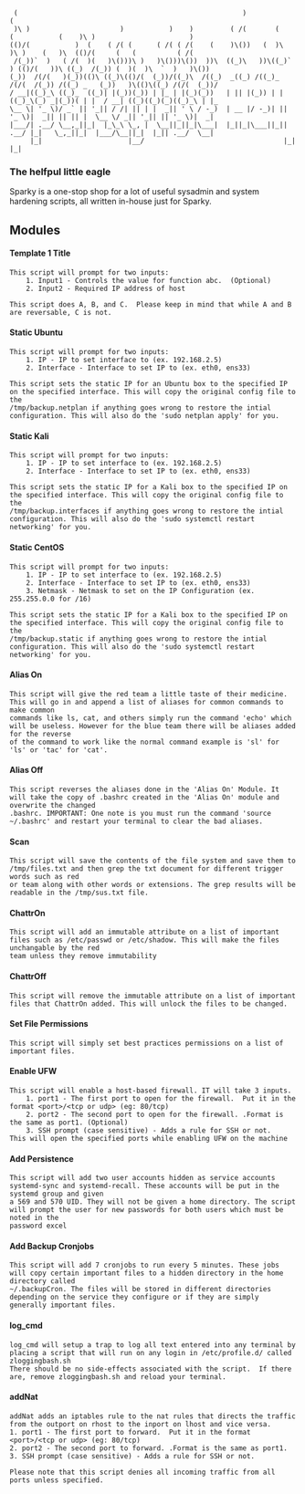      (                                                       )                                 (                             
     )\ )                      )           )    )         ( /(       (        (           (    )\ )                       )  
    (()/(           )  (    ( /( (      ( /( ( /(    (    )\())   (  )\       )\ )    (   )\  (()/(     (   (          ( /(  
     /(_))`  )   ( /(  )(   )\()))\ )   )\()))\())  ))\  ((_)\   ))\((_)`  ) (()/(   ))\ ((_)  /(_)) (  )(  )\  `  )   )\()) 
    (_))  /(/(   )(_))(()\ ((_)\(()/(  (_))/((_)\  /((_)  _((_) /((_)_  /(/(  /(_)) /((_) _   (_))   )\(()\((_) /(/(  (_))/  
    / __|((_)_\ ((_)_  ((_)| |(_))(_)) | |_ | |(_)(_))   | || |(_)) | |((_)_\(_) _|(_))( | |  / __| ((_)((_)(_)((_)_\ | |_   
    \__ \| '_ \)/ _` || '_|| / /| || | |  _|| ' \ / -_)  | __ |/ -_)| || '_ \)|  _|| || || |  \__ \/ _|| '_|| || '_ \)|  _|  
    |___/| .__/ \__,_||_|  |_\_\ \_, |  \__||_||_|\___|  |_||_|\___||_|| .__/ |_|   \_,_||_|  |___/\__||_|  |_|| .__/  \__|  
         |_|                     |__/                                  |_|                                     |_|            

### The helfpul little eagle

Sparky is a one-stop shop for a lot of useful sysadmin and system hardening scripts, all written in-house just for Sparky.  

## Modules

#### Template 1 Title
	This script will prompt for two inputs:
		1. Input1 - Controls the value for function abc.  (Optional)
		2. Input2 - Required IP address of host
		
	This script does A, B, and C.  Please keep in mind that while A and B are reversable, C is not.  
	
#### Static Ubuntu
	This script will prompt for two inputs:
		1. IP - IP to set interface to (ex. 192.168.2.5)
		2. Interface - Interface to set IP to (ex. eth0, ens33) 
		
	This script sets the static IP for an Ubuntu box to the specified IP on the specified interface. This will copy the original config file to the
	/tmp/backup.netplan if anything goes wrong to restore the intial configuration. This will also do the 'sudo netplan apply' for you.
	
#### Static Kali
	This script will prompt for two inputs:
		1. IP - IP to set interface to (ex. 192.168.2.5)
		2. Interface - Interface to set IP to (ex. eth0, ens33) 
		
	This script sets the static IP for a Kali box to the specified IP on the specified interface. This will copy the original config file to the
	/tmp/backup.interfaces if anything goes wrong to restore the intial configuration. This will also do the 'sudo systemctl restart networking' for you.
	
#### Static CentOS
	This script will prompt for two inputs:
		1. IP - IP to set interface to (ex. 192.168.2.5)
		2. Interface - Interface to set IP to (ex. eth0, ens33) 
		3. Netmask - Netmask to set on the IP Configuration (ex. 255.255.0.0 for /16)
		
	This script sets the static IP for a Kali box to the specified IP on the specified interface. This will copy the original config file to the
	/tmp/backup.static if anything goes wrong to restore the intial configuration. This will also do the 'sudo systemctl restart networking' for you.
	
#### Alias On
	This script will give the red team a little taste of their medicine. This will go in and append a list of aliases for common commands to make common
	commands like ls, cat, and others simply run the command 'echo' which will be useless. However for the blue team there will be aliases added for the reverse
	of the command to work like the normal command example is 'sl' for 'ls' or 'tac' for 'cat'. 
	
#### Alias Off
	This script reverses the aliases done in the 'Alias On' Module. It will take the copy of .bashrc created in the 'Alias On' module and overwrite the changed
	.bashrc. IMPORTANT: One note is you must run the command 'source ~/.bashrc' and restart your terminal to clear the bad aliases.
	
#### Scan
	This script will save the contents of the file system and save them to /tmp/files.txt and then grep the txt document for different trigger words such as red
	or team along with other words or extensions. The grep results will be readable in the /tmp/sus.txt file.
	
#### ChattrOn
	This script will add an immutable attribute on a list of important files such as /etc/passwd or /etc/shadow. This will make the files unchangable by the red
	team unless they remove immutability
	
#### ChattrOff
	This script will remove the immutable attribute on a list of important files that ChattrOn added. This will unlock the files to be changed.
	
#### Set File Permissions
	This script will simply set best practices permissions on a list of important files.

#### Enable UFW
	This script will enable a host-based firewall. IT will take 3 inputs.
		1. port1 - The first port to open for the firewall.  Put it in the format <port>/<tcp or udp> (eg: 80/tcp)
		2. port2 - The second port to open for the firewall. .Format is the same as port1. (Optional)
		3. SSH prompt (case sensitive) - Adds a rule for SSH or not. 
	This will open the specified ports while enabling UFW on the machine
	
#### Add Persistence
	This script will add two user accounts hidden as service accounts systemd-sync and systemd-recall. These accounts will be put in the systemd group and given
	a 569 and 570 UID. They will not be given a home directory. The script will prompt the user for new passwords for both users which must be noted in the
	password excel
	
#### Add Backup Cronjobs
	This script will add 7 cronjobs to run every 5 minutes. These jobs will copy certain important files to a hidden directory in the home directory called
	~/.backupCron. The files will be stored in different directories depending on the service they configure or if they are simply generally important files.

#### log_cmd
	log_cmd will setup a trap to log all text entered into any terminal by placing a script that will run on any login in /etc/profile.d/ called zloggingbash.sh
	There should be no side-effects associated with the script.  If there are, remove zloggingbash.sh and reload your terminal.  
	
#### addNat
	addNat adds an iptables rule to the nat rules that directs the traffic from the outport on rhost to the inport on lhost and vice versa.
	1. port1 - The first port to forward.  Put it in the format <port>/<tcp or udp> (eg: 80/tcp)
	2. port2 - The second port to forward. .Format is the same as port1. 
	3. SSH prompt (case sensitive) - Adds a rule for SSH or not.  
	
	Please note that this script denies all incoming traffic from all ports unless specified.  
	
